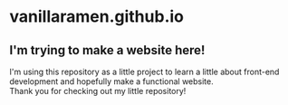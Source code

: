 # vanillaramen.github.io
<h2>I'm trying to make a website here!</h2>
<p>
  I'm using this repository as a little project to learn a little about front-end development and hopefully make a functional website.<br>
  Thank you for checking out my little repository!
</p>
